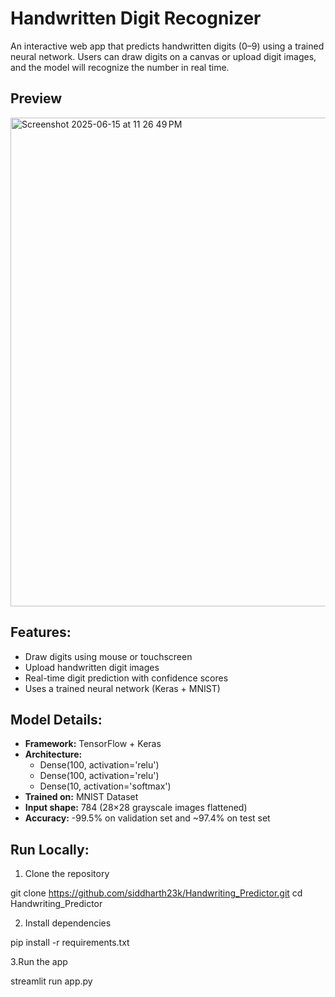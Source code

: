 # Handwritten Digit Recognizer

An interactive web app that predicts handwritten digits (0–9) using a trained neural network. Users can draw digits on a canvas or upload digit images, and the model will recognize the number in real time.


## Preview
<img width="782" alt="Screenshot 2025-06-15 at 11 26 49 PM" src="https://github.com/user-attachments/assets/b362eeb4-1f4d-43ab-ba26-c029cc0d0f5d" />


## Features:

- Draw digits using mouse or touchscreen  
- Upload handwritten digit images  
- Real-time digit prediction with confidence scores  
- Uses a trained neural network (Keras + MNIST)  


## Model Details:

- **Framework:** TensorFlow + Keras  
- **Architecture:**
  - Dense(100, activation='relu')
  - Dense(100, activation='relu')
  - Dense(10, activation='softmax')  
- **Trained on:** MNIST Dataset  
- **Input shape:** 784 (28×28 grayscale images flattened)  
- **Accuracy:** -99.5% on validation set and ~97.4% on test set


## Run Locally:

1. Clone the repository

git clone https://github.com/siddharth23k/Handwriting_Predictor.git
cd Handwriting_Predictor

2. Install dependencies

pip install -r requirements.txt

3.Run the app

streamlit run app.py
